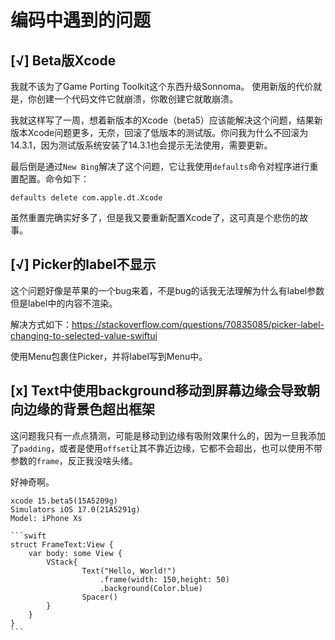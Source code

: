 # 编码中遇到的问题

## [√] Beta版Xcode

我就不该为了Game Porting Toolkit这个东西升级Sonnoma。
使用新版的代价就是，你创建一个代码文件它就崩溃，你敢创建它就敢崩溃。

我就这样写了一周，想着新版本的Xcode（beta5）应该能解决这个问题，结果新版本Xcode问题更多，无奈，回滚了低版本的测试版。你问我为什么不回滚为14.3.1，因为测试版系统安装了14.3.1也会提示无法使用，需要更新。

最后倒是通过`New Bing`解决了这个问题，它让我使用`defaults`命令对程序进行重置配置。命令如下：

`defaults delete com.apple.dt.Xcode`

虽然重置完确实好多了，但是我又要重新配置Xcode了，这可真是个悲伤的故事。

## [√] Picker的label不显示

这个问题好像是苹果的一个bug来着，不是bug的话我无法理解为什么有label参数但是label中的内容不渲染。

解决方式如下：<https://stackoverflow.com/questions/70835085/picker-label-changing-to-selected-value-swiftui>

使用Menu包裹住Picker，并将label写到Menu中。

## [x] Text中使用background移动到屏幕边缘会导致朝向边缘的背景色超出框架

这问题我只有一点点猜测，可能是移动到边缘有吸附效果什么的，因为一旦我添加了`padding`，或者是使用`offset`让其不靠近边缘，它都不会超出，也可以使用不带参数的`frame`，反正我没啥头绪。

好神奇啊。

```admonish info
xcode 15.beta5(15A5209g)
Simulators iOS 17.0(21A5291g)
Model: iPhone Xs
```

~~~admonish bug
```swift
struct FrameText:View {
    var body: some View {
        VStack{
                Text("Hello, World!")
                    .frame(width: 150,height: 50)
                    .background(Color.blue)
                Spacer()
        }
    }
}
```
~~~

